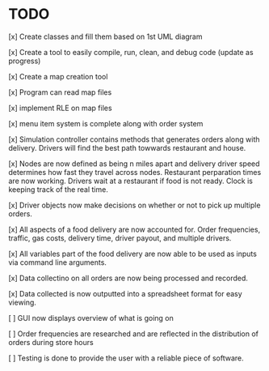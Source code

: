 # TODO
[x] Create classes and fill them based on 1st UML diagram 

[x] Create a tool to easily compile, run, clean, and debug code (update as progress)

[x] Create a map creation tool

[x] Program can read map files

[x] implement RLE on map files  

[x] menu item system is complete along with order system

[x] Simulation controller contains methods that generates orders along with delivery. Drivers will find the best path towwards restaurant and house.

[x] Nodes are now defined as being n miles apart and delivery driver speed determines how fast they travel across nodes. Restaurant perparation times are now working. Drivers wait at a restaurant if food is not ready. Clock is keeping track of the real time.

[x] Driver objects now make decisions on whether or not to pick up multiple orders.

[x] All aspects of a food delivery are now accounted for. Order frequencies, traffic, gas costs, delivery time, driver payout, and multiple drivers.

[x] All variables part of the food delivery are now able to be used as inputs via command line arguments.

[x] Data collectino on all orders are now being processed and recorded.

[x] Data collected is now outputted into a spreadsheet format for easy viewing.

[ ] GUI now displays overview of what is going on

[ ] Order frequencies are researched and are reflected in the distribution of orders during store hours

[ ] Testing is done to provide the user with a reliable piece of software.